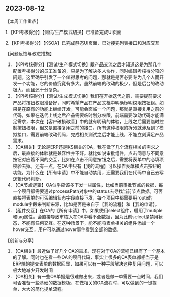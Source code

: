 ## 2023-08-12

【本周工作重点】

1.【KPI考核得分】【测试/生产模式切换】已准备完成UI页面

2.【KPI考核得分】【KSOA】已完成静态UI页面，已对接完列表接口和对应交互

【问题反馈与改进措施】

1. 【KPI考核得分】【测试/生产模式切换】跟产品交流之后才知道这是为那几个配置考核得分的员工准备的，只是为了解决多人协作，同时编辑考核得分项的问题。这里确乎引发了一个值得思考的问题，那就是是否必要专为几个人而开发一个功能，它的价值究竟有多大。虽然前端的改动的极少，但是后台的改动极大，而且还十分复杂。
2. 【KPI考核得分】【测试/生成模式切换】我们在开始迭代之前，需要提前要求产品将按钮权限准备好，同时希望产品在产品文档中明确标明权限按钮组。如果是在原有的功能上继续开发，可能会面临一个问题，那就是直接复用之前的代码，如果在迭代上线之后产品需要临时划分权限，前端需要改动代码才能满足需求，本次在【客户破损改善】中的就有明确的体验，上线之后需要临时控制按钮权限，但又是直接复用之前的接口，所有这种权限的拆分就涉及到了模拟接口，需要前端改动代码，完成相关测试之后才能上线，不能立刻满足产品需求。
3. 【OA相关】无论是ERP还是KS相关的OA，我在做了几个流程相关的需求之后，最直接的体验就是兼容性并不好。就比如说审批组件，点击同意与不同意按钮对应着不同的交互，比如在点击不同意按钮之后，需要将表单中的必填项校验去掉。还有一点，在OA中只有【我的流程】可以操作表单和点击按钮的功能，为什么在【所有申请】中不能自动禁用，还需要我们在代码中自己去写逻辑代码判断。
4. 【OA节点逻辑】OA似乎应该多下发一些属性，比如当前审批节点的数据，每一个项目都需要通过processPath对象中的status去寻找当前节点数据。可否直接将表单的可否编辑状态字段直接下发，每个项目中都需要用route的module字段来判断来源，比如是否是来自于【我的流程】和【我的申请】。
5. 【组件交互】在OA的【所有申请】中，如果使用select组件，启用了mutiple和tag属性，会直接导致审核人在OA中看不全数据，因为此刻select是禁用状态，不能有任何交互。在这种场景下，能不能将表单相关的组件添加一个hover交互，用户可以通过hover事件看到全部的数据。

【创新与分享】

1. 【OA相关】最近做了好几个OA的需求，现在对于OA的流程已经有了一个基本的了解。同时也在看一些OA的项目代码，事实上很多的OA表单都相当于是ERP端的提交表单的数据回显，如果可以有一种手段解决这种复用问题，可以极大地减少开发时间
2. 【OA相关】有一些OA单据是很难做出来，或者是做一单需要一点时间，我们可否准备一些基础的数据模板，在做相关的OA流程时，可以做到的一键提单，大大的简化提单流程。